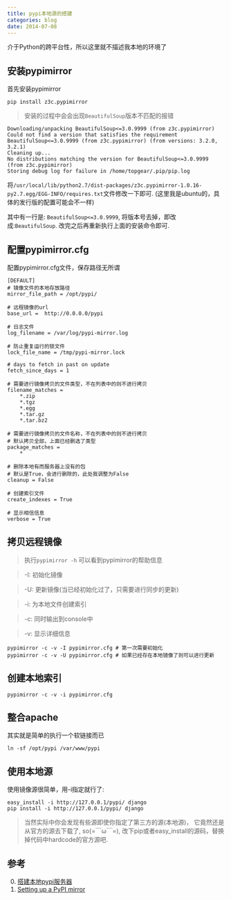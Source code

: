 ```yaml
---
title: pypi本地源的搭建
categories: blog
date: 2014-07-08
---
```


介于Python的跨平台性，所以这里就不描述我本地的环境了

## 安装pypimirror
首先安装pypimirror

    pip install z3c.pypimirror


> 安装的过程中会会出现`BeautifulSoup`版本不匹配的报错

    Downloading/unpacking BeautifulSoup<=3.0.9999 (from z3c.pypimirror)
    Could not find a version that satisfies the requirement BeautifulSoup<=3.0.9999 (from z3c.pypimirror) (from versions: 3.2.0, 3.2.1)
    Cleaning up...
    No distributions matching the version for BeautifulSoup<=3.0.9999 (from z3c.pypimirror)
    Storing debug log for failure in /home/topgear/.pip/pip.log


将`/usr/local/lib/python2.7/dist-packages/z3c.pypimirror-1.0.16-py2.7.egg/EGG-INFO/requires.txt`文件修改一下即可. (这里我是ubuntu的，具体的发行版的配置可能会不一样)

其中有一行是: `BeautifulSoup<=3.0.9999`, 将版本号去掉，即改成:`BeautifulSoup`. 改完之后再重新执行上面的安装命令即可.


## 配置pypimirror.cfg
配置pypimirror.cfg文件，保存路径无所谓

    [DEFAULT]
    # 镜像文件的本地存放路径
    mirror_file_path = /opt/pypi/

    # 远程镜像的url
    base_url =  http://0.0.0.0/pypi

    # 日志文件
    log_filename = /var/log/pypi-mirror.log

    # 防止重复运行的锁文件
    lock_file_name = /tmp/pypi-mirror.lock

    # days to fetch in past on update
    fetch_since_days = 1

    # 需要进行镜像拷贝的文件类型，不在列表中的则不进行拷贝
    filename_matches =
        *.zip
        *.tgz
        *.egg
        *.tar.gz
        *.tar.bz2

    # 需要进行镜像拷贝的文件名称，不在列表中的则不进行拷贝
    # 默认拷贝全部，上面已经删选了类型
    package_matches =
        *

    # 删除本地有而服务器上没有的包
    # 默认是True，会进行删除的，此处我调整为False
    cleanup = False

    # 创建索引文件
    create_indexes = True

    # 显示相信信息
    verbose = True


## 拷贝远程镜像

> 执行`pypimirror -h` 可以看到pypimirror的帮助信息

> -I: 初始化镜像

> -U: 更新镜像(当已经初始化过了，只需要进行同步的更新)

> -i: 为本地文件创建索引

> -c: 同时输出到console中

> -v: 显示详细信息



    pypimirror -c -v -I pypimirror.cfg # 第一次需要初始化
    pypimirror -c -v -U pypimirror.cfg # 如果已经存在本地镜像了则可以进行更新



## 创建本地索引

    pypimirror -c -v -i pypimirror.cfg



## 整合apache
其实就是简单的执行一个软链接而已

    ln -sf /opt/pypi /var/www/pypi



## 使用本地源
使用镜像源很简单，用-i指定就行了:

    easy_install -i http://127.0.0.1/pypi/ django
    pip install -i http://127.0.0.1/pypi/ django


> 当然实际中你会发现有些源即使你指定了第三方的源(本地源)， 它竟然还是从官方的源去下载了, so(=￣ω￣=), 改下pip或者easy_install的源码，替换掉代码中hardcode的官方源吧.

## 参考
 0. [搭建本地pypi服务器](http://www.worldhello.net/2011/03/14/2357.html)
 0. [Setting up a PyPI mirror](http://bluedynamics.com/articles/jens/setup-z3c.pypimirror)
